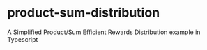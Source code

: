 # product-sum-distribution
A Simplified Product/Sum Efficient Rewards Distribution example in Typescript
